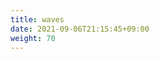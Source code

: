 ```yaml
---
title: waves
date: 2021-09-06T21:15:45+09:00
weight: 70
---
```


  <div class="waves">
  <div class="spin">
    <div class="spin1"></div>
    <div class="spin2"></div>
    <div class="spin3"></div>
    <div class="spin4"></div>
    <div class="spin5"></div>
    <div class="spin6"></div>
    <div class="spin7"></div>
    <div class="spin8"></div>
    <div class="spin9"></div>
    <div class="spin10"></div>
  </div>
</div>
